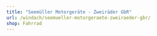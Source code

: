 ```yaml
---
title: "Seemüller Motorgeräte - Zweiräder GbR"
url: /windach/seemueller-motorgeraete-zweiraeder-gbr/
shop: Fahrrad
---
```

